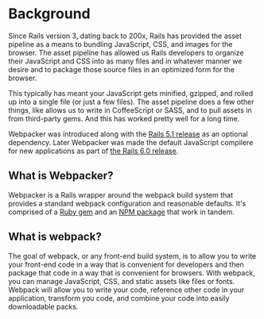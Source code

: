# Background

Since Rails version 3, dating back to 200x, Rails has provided the asset pipeline as a means to bundling JavaScript, CSS, and images for the browser. The asset pipeline has allowed us Rails developers to organize their JavaScript and CSS into as many files and in whatever manner we desire and to package those source files in an optimized form for the browser.

This typically has meant your JavaScript gets minified, gzipped, and rolled up into a single file (or just a few files). The asset pipeline does a few other things, like allows us to write in CoffeeScript or SASS, and to pull assets in from third-party gems. And this has worked pretty well for a long time.

Webpacker was introduced along with the [Rails 5.1 release](https://weblog.rubyonrails.org/2017/4/27/Rails-5-1-final/) as an optional dependency. Later Webpacker was made the default JavaScript compilere for new applications as part of [the Rails 6.0 release](https://weblog.rubyonrails.org/2019/8/15/Rails-6-0-final-release/).

## What is Webpacker?

Webpacker is a Rails wrapper around the webpack build system that provides a standard webpack configuration and reasonable defaults. It's comprised of a [Ruby gem](https://rubygems.org/gems/webpacker/versions/0.1) and an [NPM package](https://www.npmjs.com/package/@rails/webpacker) that work in tandem.

## What is webpack?

The goal of webpack, or any front-end build system, is to allow you to write your front-end code in a way that is convenient for developers and then package that code in a way that is convenient for browsers. With webpack, you can manage JavaScript, CSS, and static assets like files or fonts. Webpack will allow you to write your code, reference other code in your application, transform you code, and combine your code into easily downloadable packs.
